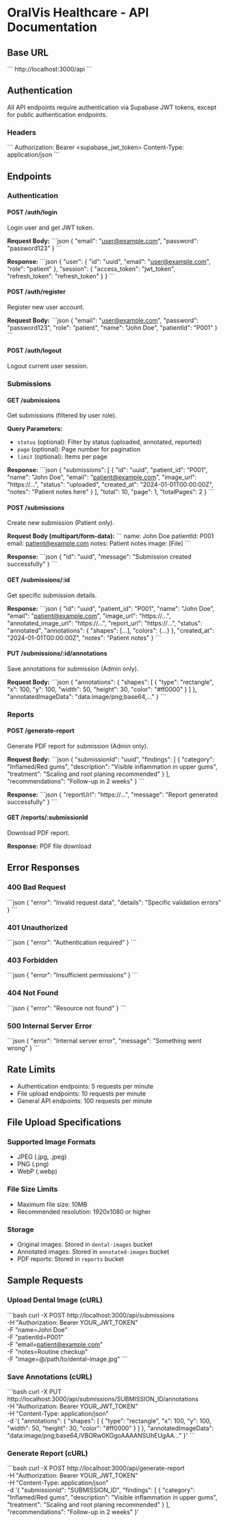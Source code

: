 # OralVis Healthcare - API Documentation

## Base URL
\`\`\`
http://localhost:3000/api
\`\`\`

## Authentication

All API endpoints require authentication via Supabase JWT tokens, except for public authentication endpoints.

### Headers
\`\`\`
Authorization: Bearer <supabase_jwt_token>
Content-Type: application/json
\`\`\`

## Endpoints

### Authentication

#### POST /auth/login
Login user and get JWT token.

**Request Body:**
\`\`\`json
{
  "email": "user@example.com",
  "password": "password123"
}
\`\`\`

**Response:**
\`\`\`json
{
  "user": {
    "id": "uuid",
    "email": "user@example.com",
    "role": "patient"
  },
  "session": {
    "access_token": "jwt_token",
    "refresh_token": "refresh_token"
  }
}
\`\`\`

#### POST /auth/register
Register new user account.

**Request Body:**
\`\`\`json
{
  "email": "user@example.com",
  "password": "password123",
  "role": "patient",
  "name": "John Doe",
  "patientId": "P001"
}
\`\`\`

#### POST /auth/logout
Logout current user session.

### Submissions

#### GET /submissions
Get submissions (filtered by user role).

**Query Parameters:**
- `status` (optional): Filter by status (uploaded, annotated, reported)
- `page` (optional): Page number for pagination
- `limit` (optional): Items per page

**Response:**
\`\`\`json
{
  "submissions": [
    {
      "id": "uuid",
      "patient_id": "P001",
      "name": "John Doe",
      "email": "patient@example.com",
      "image_url": "https://...",
      "status": "uploaded",
      "created_at": "2024-01-01T00:00:00Z",
      "notes": "Patient notes here"
    }
  ],
  "total": 10,
  "page": 1,
  "totalPages": 2
}
\`\`\`

#### POST /submissions
Create new submission (Patient only).

**Request Body (multipart/form-data):**
\`\`\`
name: John Doe
patientId: P001
email: patient@example.com
notes: Patient notes
image: [File]
\`\`\`

**Response:**
\`\`\`json
{
  "id": "uuid",
  "message": "Submission created successfully"
}
\`\`\`

#### GET /submissions/:id
Get specific submission details.

**Response:**
\`\`\`json
{
  "id": "uuid",
  "patient_id": "P001",
  "name": "John Doe",
  "email": "patient@example.com",
  "image_url": "https://...",
  "annotated_image_url": "https://...",
  "report_url": "https://...",
  "status": "annotated",
  "annotations": {
    "shapes": [...],
    "colors": {...}
  },
  "created_at": "2024-01-01T00:00:00Z",
  "notes": "Patient notes"
}
\`\`\`

#### PUT /submissions/:id/annotations
Save annotations for submission (Admin only).

**Request Body:**
\`\`\`json
{
  "annotations": {
    "shapes": [
      {
        "type": "rectangle",
        "x": 100,
        "y": 100,
        "width": 50,
        "height": 30,
        "color": "#ff0000"
      }
    ]
  },
  "annotatedImageData": "data:image/png;base64,..."
}
\`\`\`

### Reports

#### POST /generate-report
Generate PDF report for submission (Admin only).

**Request Body:**
\`\`\`json
{
  "submissionId": "uuid",
  "findings": [
    {
      "category": "Inflamed/Red gums",
      "description": "Visible inflammation in upper gums",
      "treatment": "Scaling and root planing recommended"
    }
  ],
  "recommendations": "Follow-up in 2 weeks"
}
\`\`\`

**Response:**
\`\`\`json
{
  "reportUrl": "https://...",
  "message": "Report generated successfully"
}
\`\`\`

#### GET /reports/:submissionId
Download PDF report.

**Response:** PDF file download

## Error Responses

### 400 Bad Request
\`\`\`json
{
  "error": "Invalid request data",
  "details": "Specific validation errors"
}
\`\`\`

### 401 Unauthorized
\`\`\`json
{
  "error": "Authentication required"
}
\`\`\`

### 403 Forbidden
\`\`\`json
{
  "error": "Insufficient permissions"
}
\`\`\`

### 404 Not Found
\`\`\`json
{
  "error": "Resource not found"
}
\`\`\`

### 500 Internal Server Error
\`\`\`json
{
  "error": "Internal server error",
  "message": "Something went wrong"
}
\`\`\`

## Rate Limits

- Authentication endpoints: 5 requests per minute
- File upload endpoints: 10 requests per minute
- General API endpoints: 100 requests per minute

## File Upload Specifications

### Supported Image Formats
- JPEG (.jpg, .jpeg)
- PNG (.png)
- WebP (.webp)

### File Size Limits
- Maximum file size: 10MB
- Recommended resolution: 1920x1080 or higher

### Storage
- Original images: Stored in `dental-images` bucket
- Annotated images: Stored in `annotated-images` bucket
- PDF reports: Stored in `reports` bucket

## Sample Requests

### Upload Dental Image (cURL)
\`\`\`bash
curl -X POST http://localhost:3000/api/submissions \
  -H "Authorization: Bearer YOUR_JWT_TOKEN" \
  -F "name=John Doe" \
  -F "patientId=P001" \
  -F "email=patient@example.com" \
  -F "notes=Routine checkup" \
  -F "image=@/path/to/dental-image.jpg"
\`\`\`

### Save Annotations (cURL)
\`\`\`bash
curl -X PUT http://localhost:3000/api/submissions/SUBMISSION_ID/annotations \
  -H "Authorization: Bearer YOUR_JWT_TOKEN" \
  -H "Content-Type: application/json" \
  -d '{
    "annotations": {
      "shapes": [
        {
          "type": "rectangle",
          "x": 100,
          "y": 100,
          "width": 50,
          "height": 30,
          "color": "#ff0000"
        }
      ]
    },
    "annotatedImageData": "data:image/png;base64,iVBORw0KGgoAAAANSUhEUgAA..."
  }'
\`\`\`

### Generate Report (cURL)
\`\`\`bash
curl -X POST http://localhost:3000/api/generate-report \
  -H "Authorization: Bearer YOUR_JWT_TOKEN" \
  -H "Content-Type: application/json" \
  -d '{
    "submissionId": "SUBMISSION_ID",
    "findings": [
      {
        "category": "Inflamed/Red gums",
        "description": "Visible inflammation in upper gums",
        "treatment": "Scaling and root planing recommended"
      }
    ],
    "recommendations": "Follow-up in 2 weeks"
  }'
